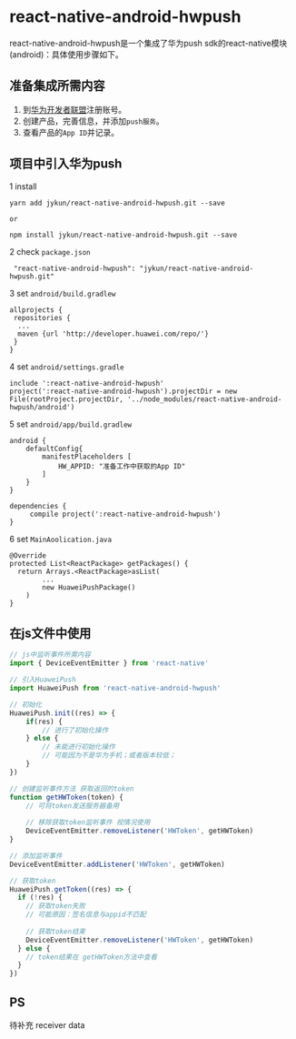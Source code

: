 # react-native-android-hwpush

react-native-android-hwpush是一个集成了华为push sdk的react-native模块(android)：具体使用步骤如下。

## 准备集成所需内容

1. 到[华为开发者联盟](http://developer.huawei.com/consumer/cn/devunion/openPlatform/html/memberCenter.html#/appManager)注册账号。
2. 创建产品，完善信息，并添加`push服务`。
3. 查看产品的`App ID`并记录。

## 项目中引入华为push

1 install
```
yarn add jykun/react-native-android-hwpush.git --save

or

npm install jykun/react-native-android-hwpush.git --save
```
2 check `package.json`
```
 "react-native-android-hwpush": "jykun/react-native-android-hwpush.git"
```
3 set `android/build.gradlew`
```
allprojects {
 repositories {
  ...
  maven {url 'http://developer.huawei.com/repo/'}
 }
}
```
4 set `android/settings.gradle`
```
include ':react-native-android-hwpush'
project(':react-native-android-hwpush').projectDir = new File(rootProject.projectDir, '../node_modules/react-native-android-hwpush/android')
```
5 set `android/app/build.gradlew`
```
android {
	defaultConfig{
		manifestPlaceholders [
			HW_APPID: "准备工作中获取的App ID"
		]
	}
}

dependencies {
	 compile project(':react-native-android-hwpush')
}
```
6 set `MainAoolication.java`
```
@Override
protected List<ReactPackage> getPackages() {
  return Arrays.<ReactPackage>asList(
  		...
  		new HuaweiPushPackage()
	)
}
```
## 在js文件中使用
```js
// js中监听事件所需内容
import { DeviceEventEmitter } from 'react-native'

// 引入HuaweiPush
import HuaweiPush from 'react-native-android-hwpush'
```
```js
// 初始化
HuaweiPush.init((res) => {
	if(res) {
		// 进行了初始化操作
	} else {
		// 未能进行初始化操作
		// 可能因为不是华为手机；或者版本较低；
	}
})
```
```js
// 创建监听事件方法 获取返回的token
function getHWToken(token) {
	// 可将token发送服务器备用
	
	// 移除获取token监听事件 视情况使用
  	DeviceEventEmitter.removeListener('HWToken', getHWToken)
}

// 添加监听事件
DeviceEventEmitter.addListener('HWToken', getHWToken)
```
```js
// 获取token
HuaweiPush.getToken((res) => {
  if (!res) {
  	// 获取token失败
  	// 可能原因：签名信息与appid不匹配
  	
  	// 获取token结束
  	DeviceEventEmitter.removeListener('HWToken', getHWToken)
  } else {
  	// token结果在 getHWToken方法中查看
  }
})
```
## PS
待补充 receiver data



